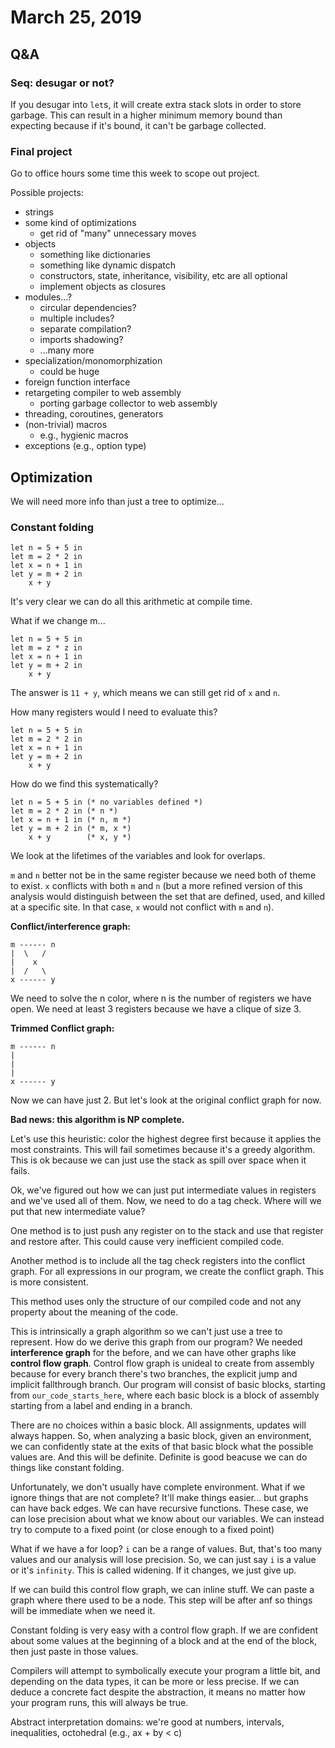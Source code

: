 # March 25, 2019

## Q&A

### Seq: desugar or not?

If you desugar into `let`s, it will create extra stack slots in order to store garbage. This can result in a higher minimum memory bound than expecting because if it's bound, it can't be garbage collected.

### Final project

Go to office hours some time this week to scope out project.

Possible projects:

* strings
* some kind of optimizations
    * get rid of "many" unnecessary moves
* objects
    * something like dictionaries
    * something like dynamic dispatch
    * constructors, state, inheritance, visibility, etc are all optional
    * implement objects as closures
* modules...?
    * circular dependencies?
    * multiple includes?
    * separate compilation?
    * imports shadowing?
    * ...many more
* specialization/monomorphization
    * could be huge
* foreign function interface
* retargeting compiler to web assembly
    * porting garbage collector to web assembly
* threading, coroutines, generators
* (non-trivial) macros
    * e.g., hygienic macros
* exceptions (e.g., option type)

## Optimization

We will need more info than just a tree to optimize...

### Constant folding

```
let n = 5 + 5 in
let m = 2 * 2 in
let x = n + 1 in
let y = m + 2 in
    x + y
```

It's very clear we can do all this arithmetic at compile time.

What if we change m...

```
let n = 5 + 5 in
let m = z * z in
let x = n + 1 in
let y = m + 2 in
    x + y
```

The answer is `11 + y`, which means we can still get rid of `x` and `n`.

How many registers would I need to evaluate this?

```
let n = 5 + 5 in
let m = 2 * 2 in
let x = n + 1 in
let y = m + 2 in
    x + y
```

How do we find this systematically?


```
let n = 5 + 5 in (* no variables defined *)
let m = 2 * 2 in (* n *)
let x = n + 1 in (* n, m *)
let y = m + 2 in (* m, x *)
    x + y        (* x, y *)
```

We look at the lifetimes of the variables and look for overlaps.

`m` and `n` better not be in the same register because we need both of theme to exist. `x` conflicts with both `m` and `n` (but a more refined version of this analysis would distinguish between the set that are defined, used, and killed at a specific site. In that case, `x` would not conflict with `m` and `n`).

**Conflict/interference graph:**

```
m ------ n
|  \   /
|    x
|  /   \
x ------ y
```

We need to solve the n color, where n is the number of registers we have open. We need at least 3 registers because we have a clique of size 3.

**Trimmed Conflict graph:**

```
m ------ n
|
|
|
x ------ y
```

Now we can have just 2. But let's look at the original conflict graph for now.

**Bad news: this algorithm is NP complete.**

Let's use this heuristic: color the highest degree first because it applies the most constraints. This will fail sometimes because it's a greedy algorithm. This is ok because we can just use the stack as spill over space when it fails.

Ok, we've figured out how we can just put intermediate values in registers and we've used all of them. Now, we need to do a tag check. Where will we put that new intermediate value?

One method is  to just push any register on to the stack and use that register and restore after. This could cause very inefficient compiled code.

Another method is to include all the tag check registers into the conflict graph. For all expressions in our program, we create the conflict graph. This is more consistent.

This method uses only the structure of our compiled code and not any property about the meaning of the code.

This is intrinsically a graph algorithm so we can't just use a tree to represent. How do we derive this graph from our program? We needed **interference graph** for the before, and we can have other graphs like **control flow graph**. Control flow graph is unideal to create from assembly because for every branch there's two branches, the explicit jump and implicit fallthrough branch. Our program will consist of basic blocks, starting from `our_code_starts_here`, where each basic block is a block of assembly starting from a label and ending in a branch.

There are no choices within a basic block. All assignments, updates will always happen. So, when analyzing a basic block, given an environment, we can confidently state at the exits of that basic block what the possible values are. And this will be definite. Definite is good beacuse we can do things like constant folding.

Unfortunately, we don't usually have complete environment. What if we ignore things that are not complete? It'll make things easier... but graphs can have back edges. We can have recursive functions. These case, we can lose precision about what we know about our variables. We can instead  try to compute to a fixed point (or close enough to a fixed point)

What if we have a for loop? `i` can be a range of values. But, that's too many values and our analysis will lose precision. So, we can just say `i` is a value or it's `infinity`. This is called widening. If it changes, we just give up.

If we can build this control flow graph, we can inline stuff. We can paste a graph where there used to be a node. This step will be after anf so things will be immediate when we need it.

Constant folding is very easy with a control flow graph. If we are confident about some values at the beginning of a block and at the end of the block, then just paste in those values.

Compilers will attempt to symbolically execute your program a little bit, and depending on the data types, it can be more or less precise. If we can deduce a concrete fact despite the abstraction, it means no matter how  your program runs, this will always be true.

Abstract interpretation domains: we're good at numbers, intervals, inequalities, octohedral (e.g., ax + by < c)